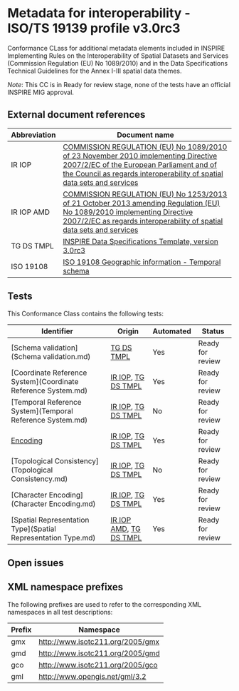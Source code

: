 Metadata for interoperability - ISO/TS 19139 profile v3.0rc3
============================================================

Conformance CLass for additional metadata elements included in INSPIRE Implementing Rules on the Interoperability of Spatial Datasets and Services (Commission Regulation (EU) No 1089/2010) and in the Data Specifications Technical Guidelines for the Annex I-III spatial data themes.

*Note*: This CC is in Ready for review stage, none of the tests have an official INSPIRE MIG approval.

## External document references

| Abbreviation | Document name                       |
| ------------ | ----------------------------------- |
| IR IOP <a name="ref_IR_IOP"><a/> | [COMMISSION REGULATION (EU) No 1089/2010 of 23 November 2010 implementing Directive 2007/2/EC of the European Parliament and of the Council as regards interoperability of spatial data sets and services](http://eur-lex.europa.eu/legal-content/EN/TXT/PDF/?uri=OJ:L:2010:323:FULL&from=EN)
| IR IOP AMD <a name="ref_IR_IOP_AMD"></a> | [COMMISSION REGULATION (EU) No 1253/2013 of 21 October 2013 amending Regulation (EU) No 1089/2010 implementing Directive 2007/2/EC as regards interoperability of spatial data sets and services](http://eur-lex.europa.eu/LexUriServ/LexUriServ.do?uri=OJ:L:2013:331:0001:0267:EN:PDF)
| TG DS TMPL <a name="ref_TG_DS_TMPL"></a> | [INSPIRE Data Specifications Template, version 3.0rc3](http://inspire.ec.europa.eu/documents/Data_Specifications/INSPIRE_DataSpecification_Template_v3.0rc3.pdf)
| ISO 19108 <a name="ref_ISO_19108"></a> | [ISO 19108 Geographic information - Temporal schema](http://www.iso.org/iso/catalogue_detail.htm?csnumber=26013)

## Tests

This Conformance Class contains the following tests:

| Identifier                                                        | Origin | Automated | Status   |
| ----------------------------------------------------------------- | ------ | ---------- | -------- |
| [Schema validation](Schema validation.md)  	                    | [TG DS TMPL](#ref_TG_DS_IMPL) | Yes | Ready for review  |
| [Coordinate Reference System](Coordinate Reference System.md)     | [IR IOP](#ref_IR_IOP), [TG DS TMPL](#ref_TG_DS_IMPL)     |  Yes          | Ready for review    |
| [Temporal Reference System](Temporal Reference System.md)         | [IR IOP](#ref_IR_IOP), [TG DS TMPL](#ref_TG_DS_IMPL)     |  No          | Ready for review    |  
| [Encoding](Encoding.md)                             				| [IR IOP](#ref_IR_IOP), [TG DS TMPL](#ref_TG_DS_IMPL)     |  Yes          | Ready for review    |
| [Topological Consistency](Topological Consistency.md)             | [IR IOP](#ref_IR_IOP), [TG DS TMPL](#ref_TG_DS_IMPL)     |  No          | Ready for review    |
| [Character Encoding](Character Encoding.md)                   	| [IR IOP](#ref_IR_IOP), [TG DS TMPL](#ref_TG_DS_IMPL)     |  Yes          | Ready for review    |  
| [Spatial Representation Type](Spatial Representation Type.md)     | [IR IOP AMD](#ref_IR_IOP_AMD), [TG DS TMPL](#ref_TG_DS_IMPL)  | Yes           | Ready for review    |  

## Open issues

## XML namespace prefixes <a name="namespaces"></a>

The following prefixes are used to refer to the corresponding XML namespaces in all test descriptions:

Prefix   | Namespace
-------- | -------------------------------------------------
gmx      | http://www.isotc211.org/2005/gmx
gmd      | http://www.isotc211.org/2005/gmd
gco      | http://www.isotc211.org/2005/gco
gml      | http://www.opengis.net/gml/3.2

